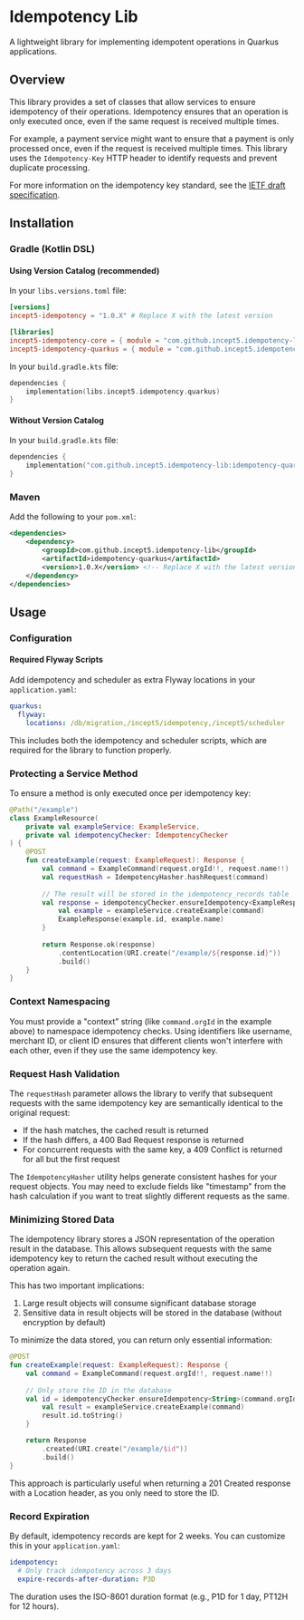 # Idempotency Lib

A lightweight library for implementing idempotent operations in Quarkus applications.

## Overview

This library provides a set of classes that allow services to ensure idempotency of their operations. Idempotency ensures that an operation is only executed once, even if the same request is received multiple times.

For example, a payment service might want to ensure that a payment is only processed once, even if the request is received multiple times. This library uses the `Idempotency-Key` HTTP header to identify requests and prevent duplicate processing.

For more information on the idempotency key standard, see the [IETF draft specification](https://datatracker.ietf.org/doc/draft-ietf-httpapi-idempotency-key-header/).

## Installation

### Gradle (Kotlin DSL)

#### Using Version Catalog (recommended)

In your `libs.versions.toml` file:

```toml
[versions]
incept5-idempotency = "1.0.X" # Replace X with the latest version

[libraries]
incept5-idempotency-core = { module = "com.github.incept5.idempotency-lib:idempotency-core", version.ref = "incept5-idempotency" }
incept5-idempotency-quarkus = { module = "com.github.incept5.idempotency-lib:idempotency-quarkus", version.ref = "incept5-idempotency" }
```

In your `build.gradle.kts` file:

```kotlin
dependencies {
    implementation(libs.incept5.idempotency.quarkus)
}
```

#### Without Version Catalog

In your `build.gradle.kts` file:

```kotlin
dependencies {
    implementation("com.github.incept5.idempotency-lib:idempotency-quarkus:1.0.X") // Replace X with the latest version
}
```

### Maven

Add the following to your `pom.xml`:

```xml
<dependencies>
    <dependency>
        <groupId>com.github.incept5.idempotency-lib</groupId>
        <artifactId>idempotency-quarkus</artifactId>
        <version>1.0.X</version> <!-- Replace X with the latest version -->
    </dependency>
</dependencies>
```

## Usage

### Configuration

#### Required Flyway Scripts

Add idempotency and scheduler as extra Flyway locations in your `application.yaml`:

```yaml
quarkus:
  flyway:
    locations: /db/migration,/incept5/idempotency,/incept5/scheduler
```

This includes both the idempotency and scheduler scripts, which are required for the library to function properly.

### Protecting a Service Method

To ensure a method is only executed once per idempotency key:

```kotlin
@Path("/example")
class ExampleResource(
    private val exampleService: ExampleService,
    private val idempotencyChecker: IdempotencyChecker
) {
    @POST
    fun createExample(request: ExampleRequest): Response {
        val command = ExampleCommand(request.orgId!!, request.name!!)
        val requestHash = IdempotencyHasher.hashRequest(command)
        
        // The result will be stored in the idempotency_records table
        val response = idempotencyChecker.ensureIdempotency<ExampleResponse>(command.orgId, requestHash) {
            val example = exampleService.createExample(command)
            ExampleResponse(example.id, example.name)
        }
        
        return Response.ok(response)
            .contentLocation(URI.create("/example/${response.id}"))
            .build()
    }
}
```

### Context Namespacing

You must provide a "context" string (like `command.orgId` in the example above) to namespace idempotency checks. Using identifiers like username, merchant ID, or client ID ensures that different clients won't interfere with each other, even if they use the same idempotency key.

### Request Hash Validation

The `requestHash` parameter allows the library to verify that subsequent requests with the same idempotency key are semantically identical to the original request:

- If the hash matches, the cached result is returned
- If the hash differs, a 400 Bad Request response is returned
- For concurrent requests with the same key, a 409 Conflict is returned for all but the first request

The `IdempotencyHasher` utility helps generate consistent hashes for your request objects. You may need to exclude fields like "timestamp" from the hash calculation if you want to treat slightly different requests as the same.

### Minimizing Stored Data

The idempotency library stores a JSON representation of the operation result in the database. This allows subsequent requests with the same idempotency key to return the cached result without executing the operation again.

This has two important implications:

1. Large result objects will consume significant database storage
2. Sensitive data in result objects will be stored in the database (without encryption by default)

To minimize the data stored, you can return only essential information:

```kotlin
@POST
fun createExample(request: ExampleRequest): Response {
    val command = ExampleCommand(request.orgId!!, request.name!!)
    
    // Only store the ID in the database
    val id = idempotencyChecker.ensureIdempotency<String>(command.orgId, requestHash) {
        val result = exampleService.createExample(command)
        result.id.toString()
    }

    return Response
        .created(URI.create("/example/$id"))
        .build()
}
```

This approach is particularly useful when returning a 201 Created response with a Location header, as you only need to store the ID.

### Record Expiration

By default, idempotency records are kept for 2 weeks. You can customize this in your `application.yaml`:

```yaml
idempotency:
  # Only track idempotency across 3 days
  expire-records-after-duration: P3D
```

The duration uses the ISO-8601 duration format (e.g., P1D for 1 day, PT12H for 12 hours).
